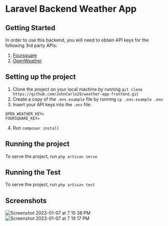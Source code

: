 # Laravel Backend Weather App

## Getting Started

In order to use this backend, you will need to obtain API keys for the following 3rd party APIs:

1. [Foursquare](https://location.foursquare.com/docs/)
2. [OpenWeather](https://openweathermap.org/)

## Setting up the project

1. Clone the project on your local machine by running `git clone https://github.com/JohnCarlo29/weather-app-frontend.git`
2. Create a copy of the `.env.example` file by running `cp .env.example .env`
3. Insert your API keys into the `.env` file:
```
OPEN_WEATHER_KEY=
FOURSQUARE_KEY=
```
4. Run `composer install`

## Running the project

To serve the project, run `php artisan serve`


## Running the Test

To serve the project, run `php artisan test`


## Screenshots
![Screenshot 2023-01-07 at 7 15 38 PM](https://user-images.githubusercontent.com/28754015/211147520-539ffbbd-fb1b-4a08-a313-8f68452bc6ba.png)
![Screenshot 2023-01-07 at 7 19 17 PM](https://user-images.githubusercontent.com/28754015/211147550-3dbe4e55-8402-47ac-a3d8-ed533390f986.png)
